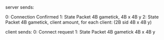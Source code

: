 server sends:

0: Connection Confirmed
1: State Packet 4B gametick, 4B x 4B y
2: State Packet 4B gametick, client amount, for each client: (2B sid 4B x 4B y)

client sends:
0: Connect request
1: State Packet 4B gametick 4B x 4B y
